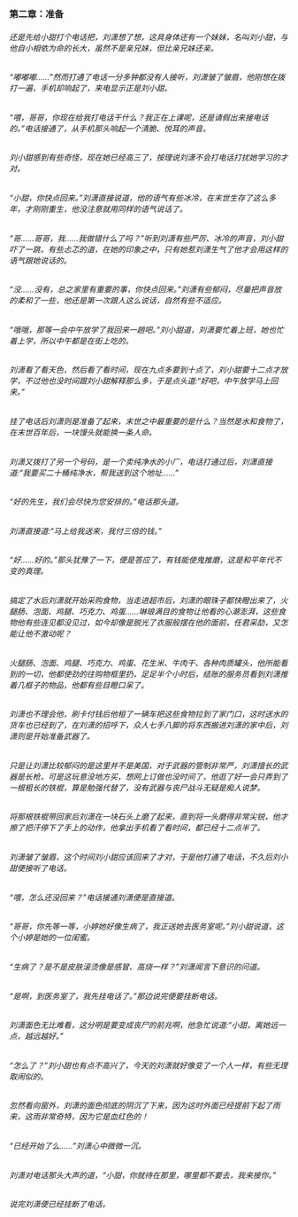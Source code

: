 ### 第二章：准备
###### 还是先给小甜打个电话把，刘潇想了想，这具身体还有一个妹妹，名叫刘小甜，与他自小相依为命的长大，虽然不是亲兄妹，但比亲兄妹还亲。
###### “嘟嘟嘟……”然而打通了电话一分多钟都没有人接听，刘潇皱了皱眉，他刚想在拨打一遍，手机却响起了，来电显示正是刘小甜。

######         “喂，哥哥，你现在给我打电话干什么？我正在上课呢，还是请假出来接电话的。”电话接通了，从手机那头响起一个清脆、悦耳的声音。

######         刘小甜感到有些奇怪，现在她已经高三了，按理说刘潇不会打电话打扰她学习的才对。

######         “小甜，你快点回来。”刘潇直接说道，他的语气有些冰冷，在末世生存了这么多年，才刚刚重生，他没注意就用同样的语气说话了。
######   “哥……哥哥，我……我做错什么了吗？”听到刘潇有些严厉、冰冷的声音，刘小甜吓了一跳，有些忐忑的道，在她的印象之中，只有她惹刘潇生气了他才会用这样的语气跟她说话的。

######         “没……没有，总之家里有重要的事，你快点回来。”刘潇有些郁闷，尽量把声音放的柔和了一些，他还是第一次跟人这么说话，自然有些不适应。

######         “哦哦，那等一会中午放学了我回来一趟吧。”刘小甜道，刘潇要忙着上班，她也忙着上学，所以中午都是在街上吃的。

######         刘潇看了看天色，然后看了看时间，现在九点多要到十点了，刘小甜要十二点才放学，不过他也没时间跟刘小甜解释那么多，于是点头道:“好吧，中午放学马上回来。”

###### 挂了电话后刘潇则是准备了起来，末世之中最重要的是什么？当然是水和食物了，在末世百年后，一块馒头就能换一条人命。

######         刘潇又拨打了另一个号码，是一个卖纯净水的小厂，电话打通过后，刘潇直接道:“我要买二十桶纯净水，帮我送到这个地址……”

######         “好的先生，我们会尽快为您安排的。”电话那头道。

######         刘潇直接道:“马上给我送来，我付三倍的钱。”

######         “好……好的。”那头犹豫了一下，便是答应了，有钱能使鬼推磨，这是和平年代不变的真理。

######         搞定了水后刘潇就开始采购食物，当走进超市后，刘潇的眼珠子都快瞪出来了，火腿肠、泡面、鸡腿、巧克力、鸡蛋……琳琅满目的食物让他看的心潮澎湃，这些食物他有些连见都没见过，如今却像是脱光了衣服般摆在他的面前，任君采劼，又怎能让他不激动呢？

######         火腿肠、泡面、鸡腿、巧克力、鸡蛋、花生米、牛肉干、各种肉质罐头，他所能看到的一切，他都使劲的往购物框里扔，足足半个小时后，结账的服务员看到刘潇推着几框子的物品，他都有些目瞪口呆了。

######         刘潇也不理会他，刷卡付钱后他租了一辆车把这些食物拉到了家门口，这时送水的货车也已经到了，在刘潇的招呼下，众人七手八脚的将东西搬进刘潇的家中后，刘潇则是开始准备武器了。

######         只是让刘潇比较郁闷的是这里并不是美国，对于武器的管制非常严，刘潇擅长的武器是长枪，可是这玩意没地方买，想网上订做也没时间了，他逛了好一会只弄到了一根粗长的铁棍，算是勉强代替了，没有武器与丧尸战斗无疑是痴人说梦。

######         将那根铁棍带回家后刘潇在一块石头上磨了起来，直到将一头磨得非常尖锐，他才擦了把汗停下了手上的动作，他拿出手机看了看时间，都已经十二点半了。

######         刘潇皱了皱眉，这个时间刘小甜应该回来了才对，于是他打通了电话，不久后刘小甜便接听了电话。

######         “喂，怎么还没回来？”电话接通刘潇便是直接道。

######         “哥哥，你先等一等，小婷她好像生病了，我正送她去医务室呢。”刘小甜说道，这个小婷是她的一位闺蜜。

######         “生病了？是不是皮肤滚烫像是感冒、高烧一样？”刘潇闻言下意识的问道。

######         “是啊，到医务室了，我先挂电话了。”那边说完便要挂断电话。

######         刘潇面色无比难看，这分明是要变成丧尸的前兆啊，他急忙说道:“小甜，离她远一点，越远越好。”

######         “怎么了？”刘小甜也有点不高兴了，今天的刘潇就好像变了一个人一样，有些无理取闹似的。

######         忽然看向窗外，刘潇的面色彻底的阴沉了下来，因为这时外面已经提前下起了雨来，这雨非常奇特，因为它是血红色的！

######         “已经开始了么……”刘潇心中微微一沉。

######         刘潇对电话那头大声的道，“小甜，你就待在那里，哪里都不要去，我来接你。”

######         说完刘潇便已经挂断了电话。